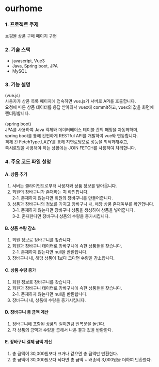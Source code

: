 # ourhome

### 1. 프로젝트 주제
쇼핑몰 상품 구매 페이지 구현<br>

### 2. 기술 스택
- javascript, Vue3
- Java, Spring boot, JPA
- MySQL

### 3. 기능 설명
(vue.js)<br>
사용자가 상품 목록 페이지에 접속하면 vue.js가 서버로 API를 호출합니다.<br>
요청에 따른 상품 데이터를 응답 받아와서 vuex에 commit하고, vuex의 값을 화면에 렌더링합니다.
<br><br>
(spring boot)<br>
JPA를 사용하여 Java 객체와 데이터베이스 테이블 간의 매핑을 자동화하며,<br>
spring boot를 통해 간편하게 RESTful API를 개발하여 vue와 연동합니다.<br>
객체 간 FetchType.LAZY를 통해 지연로딩으로 성능을 최적화해주고, <br>
즉시로딩을 사용해야 하는 상황에는 JOIN FETCH를 사용하여 처리합니다.
<br>

### 4. 주요 코드 파일 설명
#### A.	상품 추가
1. 서버는 클라이언트로부터 사용자와 상품 정보를 받아옵니다.<br>
2. 회원의 장바구니가 존재하는 지 확인합니다.<br>
    2-1. 존재하지 않는다면 회원의 장바구니를 만들어줍니다.<br>
3. 상품과 장바구니의 정보를 가지고 장바구니 내, 해당 상품 존재여부를 확인합니다.<br>
    3-1. 존재하지 않는다면 장바구니 상품을 생성하여 상품을 넣어줍니다.<br>
    3-2. 존재한다면 장바구니 상품의 수량을 증가시킵니다.<br>
    
#### B.	상품 수량 감소
1. 회원 정보로 장바구니를 찾습니다.
2. 회원과 장바구니 데이터로 장바구니에 속한 상품들을 찾습니다.<br>
    2-1. 존재하지 않는다면 null을 반환합니다.
3. 장바구니 내, 해당 상품이 1보다 크다면 수량을 감소합니다.<br>

#### C.	상품 수량 증가<br>
1. 회원 정보로 장바구니를 찾습니다.
2. 회원과 장바구니 데이터로 장바구니에 속한 상품들을 찾습니다.<br>
    2-1. 존재하지 않는다면 null을 반환합니다.<br>
3. 장바구니 내, 상품에 수량을 증가시킵니다.<br>
#### D.	장바구니 총 금액 계산
1. 장바구니에 포함된 상품의 길이만큼 반복문을 돌린다.
2. 각 상품의 금액과 수량을 곱해서 나온 결과 값을 반환한다.<br>

#### E.	장바구니 결제 금액 계산
1. 총 금액이 30,000원보다 크거나 같으면 총 금액만 반환한다.
2. 총 금액이 30,000원보다 작다면 총 금액 + 배송비 3,000원을 더하여 반환한다.
